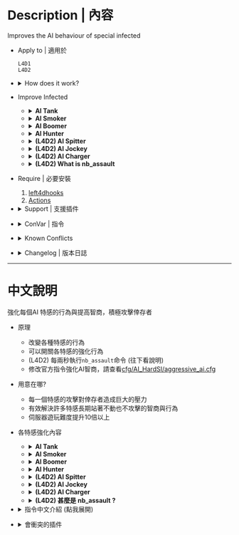 # Description | 內容
Improves the AI behaviour of special infected

* Apply to | 適用於
    ```
    L4D1
    L4D2
    ```

* <details><summary>How does it work?</summary>

    * Improves the AI behaviour of special infected, make each of them very aggresive
    * Make special infected behop jump as they can
    * Use official cvar to improve AI bots, please check[cfg/AI_HardSI/aggressive_ai.cfg](cfg/AI_HardSI/aggressive_ai.cfg)
	* (L4D2) Execute ```nb_assault``` every 2.0 seconds, read more details about this command below
</details>

* Improve Infected
    * <details><summary><b>AI Tank</b></summary>

        * Modify Official ConVar in ```cfg\AI_HardSI\aggressive_ai.cfg```
            ```php
            // AI Tank will not throw rock within this range (default: 250)
            sm_cvar tank_throw_allow_range 300
            ```

        * Plugin ConVar
            ```php
            // If 1, bhop facsimile on AI tanks
            ai_tank_bhop "1"

            // 1=AI tanks throw rock
            // 0=AI tanks won't throw rocks
            ai_tank_rock "1"

            // If 1, Prevents AI tanks from throwing underhand rocks (L4D2 only)
            // If 1, AI tank can quickly turn around if someone behind him after throws
            ai_tank_smart_throw "1"

            // If the tank has a target while throwing the rock, the rock would fly to the closest survivor if the target's aim on the horizontal axis is within this radius (-1=Off)
            ai_tank_aim_offset_sensitivity "22.5"
            ```
    </details>

    * <details><summary><b>AI Smoker</b></summary>

        * Modify Official ConVar in ```cfg\AI_HardSI\aggressive_ai.cfg```
            ```php
            // How much damage to the AI + Human Smoker makes him let go of his victim. (Default: 50)
            // Taking this much damage while pulling victim will make you die (No matter how much health left you have)
            tongue_break_from_damage_amount 250

            // Start to shoot his tongue after 0.1 seconds (Default: 1.5)
            smoker_tongue_delay 0.1
            ```
    </details>

    * <details><summary><b>AI Boomer</b></summary>

        * Modify Official ConVar in ```cfg\AI_HardSI\aggressive_ai.cfg```
            ```php
            // How long an out-of-range Boomer will tolerate being visible before fleeing (Default: 1.0)
            boomer_exposed_time_tolerance 1000.0

            // How long the Boomer waits before he vomits on his target on Normal difficulty (Default: 1.0)
            boomer_vomit_delay 0.1
            ```

        * Plugin ConVar
            ```php
            // If 1, enable bhop facsimile on AI boomers
            ai_boomer_bhop "1"
            ```
    </details>

    * <details><summary><b>AI Hunter</b></summary>

        * Won't leap away (Coop/Realism)
        * Modify Official ConVar in ```cfg\AI_HardSI\aggressive_ai.cfg```
            ```php
            // Range at which hunter prepares pounce	 (Default: 1000)
            hunter_pounce_ready_range 1000

            // Range at which hunter is committed to attack (Default: 75)
            hunter_committed_attack_range 10000

            // Range at which shooting a non-committed AI hunter will cause it to leap away (Coop/Realism, Default: 1000)
            // 0=Disable leap away ability, >0: Restore back Leap Away ability and wait in ambush mode again.
            hunter_leap_away_give_up_range 0

            // Maximum vertical angle hunters can pounce (Default: 45)
            hunter_pounce_max_loft_angle 0

            // AI + Human Hunter skeet damage (Default: 50)
            // Taking this much damage while pouncing will get you skeeted and die (No matter how much health left you have)
            z_pounce_damage_interrupt 150
            ```

        * Plugin ConVar
            ```php
            // At what distance to start pouncing fast
            ai_hunter_fast_pounce_proximity 1000

            // Vertical angle to which AI hunter pounces will be restricted
            ai_hunter_pounce_vertical_angle 7

            // Mean angle produced by Gaussian RNG
            ai_hunter_pounce_angle_mean 10

            // One standard deviation from mean as produced by Gaussian RNG
            ai_hunter_pounce_angle_std 20

            // Distance to nearest survivor at which hunter will consider pouncing straight
            ai_hunter_straight_pounce_proximity 200

            // If the hunter has a target, it will not straight pounce if the target's aim on the horizontal axis is within this radius
            ai_hunter_aim_offset_sensitivity 30

            // How far in front of himself infected bot will check for a wall. Use '-1' to disable feature
            ai_hunter_wall_detection_distance -1

            // If 1, Hunter do scratch animation when pouncing
            ai_hunter_pounce_dancing_enable "1"
            ```
    </details>

    * <details><summary><b>(L4D2) AI Spitter</b></summary>

        * Plugin ConVar
            ```php
            // If 1, enable bhop facsimile on AI spitters
            ai_spitter_bhop "1"
            ```
    </details>

    * <details><summary><b>(L4D2) AI Jockey</b></summary>

        * Modify Official ConVar in ```cfg\AI_HardSI\aggressive_ai.cfg```
            ```php
            // AI Jockeys will move to attack survivors within this range (Default: 200)
            z_jockey_leap_range 1000
            ```

        * Plugin ConVar
            ```php
            // How close a jockey will approach before it starts hopping
            ai_jockey_hop_activation_proximity 500
            ```
    </details>

    * <details><summary><b>(L4D2) AI Charger</b></summary>

        * Plugin ConVar
            ```php
            // If 1, enable bhop facsimile on AI chargers
            ai_charger_bhop "1"

            // How close a charger will approach before charging
            ai_charger_proximity 300

            // If the charger has a target, it will not straight pounce if the target's aim on the horizontal axis is within this radius
            ai_charger_aim_offset_sensitivity 22.5

            // Charger will charge if its health drops to this level
            ai_charger_health_threshold 300
            ```
    </details>

    * <details><summary><b>(L4D2) What is nb_assault</b></summary>

        * Tell all special infected bots to assault, attack survivors actively instead of not moving like idiots
        * This is official command from valve
        * Not affect AI Smoker
    </details>

* Require | 必要安裝
    1. [left4dhooks](https://forums.alliedmods.net/showthread.php?t=321696)
    2. [Actions](https://forums.alliedmods.net/showthread.php?t=336374)

* <details><summary>Support | 支援插件</summary>

    1. [l4dinfectedbots](/l4dinfectedbots): Spawns multi infected bots in any mode + allows playable special infected in coop/survival + unlock infected slots (10 VS 10 available)
        * 生成多特感控制插件
    2. [l4d_ssi_teleport_fix](https://github.com/fbef0102/Game-Private_Plugin/tree/main/L4D_插件/Special_Infected_特感/l4d_ssi_teleport_fix): Teleport AI Infected player to the teammate who is much nearer to survivors.
        * 傳送比較遠的AI特感到靠近倖存者的特感隊友附近
    3. [l4d2_smoker_toxic](https://github.com/fbef0102/Game-Private_Plugin/tree/main/L4D_插件/Smoker_舌頭/l4d2_smoker_toxic): Adds a lot of abilities and powers to the smoker
        * 增強Smoker，賦予多種超能力
    4. [l4d_Nauseating_boomer](https://github.com/fbef0102/Game-Private_Plugin/tree/main/L4D_插件/Boomer_Boomer/l4d_Nauseating_boomer): Allows for unique Boomer abilities
        * 增強Boomer，賦予多種超能力
    5. [l4d_hunter_destructive](https://github.com/fbef0102/Game-Private_Plugin/tree/main/L4D_插件/Hunter_Hunter/l4d_hunter_destructive): Allows for unique Hunter abilities
        * 增強Hunter，賦予多種超能力
    6. [L4D2_Spitter_Supergirl](https://github.com/fbef0102/Game-Private_Plugin/tree/main/L4D_插件/Spitter_Spitter/L4D2_Spitter_Supergirl): Adds a lot of abilities and powers to the Spitter
        * 增強Spitter，賦予多種超能力 
    7. [l4d2_Sinister_Jockey](https://github.com/fbef0102/Game-Private_Plugin/tree/main/L4D_插件/Jockey_Jockey/l4d2_Sinister_Jockey): Allows for unique Jockey abilities
        * 增強Jockey，賦予多種超能力
    8. [l4d2_charger_unstoppable](https://github.com/fbef0102/Game-Private_Plugin/tree/main/L4D_插件/Charger_Charger/l4d2_charger_unstoppable): Adds a lot of abilities and powers to the Charger
        * 增強Charger，賦予多種超能力
    9. [l4d_witch_psychotic](https://github.com/fbef0102/Game-Private_Plugin/tree/main/L4D_插件/Witch_女巫/l4d_witch_psychotic): Adds a lot of abilities to witch
        * 增強Witch，賦予多種超能力
</details>

* <details><summary>ConVar | 指令</summary>

    * cfg/sourcemod/AI_HardSI.cfg
        ```php
        // 0=Plugin off, 1=Plugin on.
        AI_HardSI_enable "1"

        // Frequency(sec) at which the 'nb_assault' command is fired to make SI attack
        ai_assault_reminder_interval "2"

        // File to execute for AI aggressive cvars (in cfg/AI_HardSI folder)
        // Execute file every map changed
        AI_HardSI_aggressive_cfg "aggressive_ai.cfg"

        // 0=Improves the Boomer behaviour off, 1=Improves the Boomer behaviour on.
        AI_HardSI_Boomer_enable "1"

        // 0=Improves the Charger behaviour off, 1=Improves the Charger behaviour on.
        AI_HardSI_Charger_enable "1"

        // 0=Improves the Hunter behaviour off, 1=Improves the Hunter behaviour on.
        AI_HardSI_Hunter_enable "1"

        // 0=Improves the Jockey behaviour off, 1=Improves the Jockey behaviour on.
        AI_HardSI_Jockey_enable "1"

        // 0=Improves the Smoker behaviour off, 1=Improves the Smoker behaviour on.
        AI_HardSI_Smoker_enable "1"

        // 0=Improves the Spitter behaviour off, 1=Improves the Spitter behaviour on.
        AI_HardSI_Spitter_enable "1"

        // 0=Improves the Tank behaviour off, 1=Improves the Tank behaviour on.
        AI_HardSI_Tank_enable "1"

        ... (see "Improve Infected" part)
        ```
</details>

* <details><summary>Known Conflicts</summary>
	
	If you don't use any of these plugins at all, no need to worry about conflicts.
	1. [smart_ai_rock](https://github.com/Target5150/MoYu_Server_Stupid_Plugins/tree/master/The%20Last%20Stand/smart_ai_rock): Fix sticking aim after throws for AI Tanks.
		* Duplicate function, remove
</details>

* <details><summary>Changelog | 版本日誌</summary>

    * v2.5 (2025-8-31)
        * Support L4D1

    * v2.4 (2025-6-18)
        * Rename some cvars
        * Prevents AI tanks from throwing underhand rocks
        * Fix sticking aim after throws for AI Tanks.
        * While throwing the rock, the rock would fly to the closest survivor

    * v2.3 (2025-5-5)
        * Optimize Code
        * Charger, Jockey, Spitter, Boomer will scratch while doing bhop

    * v2.2 (2025-1-15)
        * Fixed ai tank rock won't throw rocks

    * v2.1 (2025-1-2)
        * Improve code

    * v2.0 (2024-9-9)
        * Add cfg to execute AI aggressive cvars

    * v1.9 (2024-9-4)
        * Fixed AI Smoker not moving after tongue breaks
        * Require Actions

    * v1.8 (2024-4-4)
        * Improve hunter, boomer and charger behavior

    * v1.7 (2024-1-28)
        * Update Cvars

    * v1.6 (2023-6-4)
        * Enable or Disable Each special infected behaviour

    * v1.5 (2023-5-4)
        * Use server console to execute command "nb_assault"

    * v1.4
        * Remake code
        * Replace left4downtown with left4dhooks
        * Compatibility support for SourceMod 1.11. Fixed various warnings.
    </details>

- - - -
# 中文說明
強化每個AI 特感的行為與提高智商，積極攻擊倖存者

* 原理
    * 改變各種特感的行為
    * 可以開關各特感的強化行為
    * (L4D2) 每兩秒執行```nb_assault```命令 (往下看說明)
    * 修改官方指令強化AI智商，請查看[cfg/AI_HardSI/aggressive_ai.cfg](cfg/AI_HardSI/aggressive_ai.cfg)

* 用意在哪?
    * 每一個特感的攻擊對倖存者造成巨大的壓力
    * 有效解決許多特感長期站著不動也不攻擊的智商與行為
    * 伺服器遊玩難度提升10倍以上

* 各特感強化內容
    * <details><summary><b>AI Tank</b></summary>

        * 更動的官方指令，請查看```cfg\AI_HardSI\aggressive_ai.cfg```
            ```php
            // AI Tank 在距離倖存者此範圍內不會丟石頭 (預設: 250)
            sm_cvar tank_throw_allow_range 300
            ```

        * 插件自帶的指令
            ```php
            // 為1時，AI Tank會連跳
            ai_tank_bhop "1"

            // 1=AI tanks會丟石頭
            // 0=AI tanks不丟石頭
            ai_tank_rock "1"

            // (L4D2) 為1時，AI Tank不會丟"低手投擲"石頭 (因為瞄準率0%)
            // 為1時，AI Tank丟完石頭之後馬上轉身打背後的倖存者
            ai_tank_smart_throw "1"

            // 當Tank正在丟石頭時，如果目標不在此數值的視野角度範圍內，將石頭轉向至距離最近的倖存者 (-1=關閉這項功能)
            // 請填0~180, 視野角度
            ai_tank_aim_offset_sensitivity "22.5"
            ```
    </details>

    * <details><summary><b>AI Smoker</b></summary>

        * 更動的官方指令，請查看```cfg\AI_HardSI\aggressive_ai.cfg```
            ```php
            // AI + 真人 Smoker的舌頭拉走倖存者的期間，被攻擊超過此數值會立刻死亡 (無論剩餘多少血量都一樣，別問我為捨，此遊戲設計的, 預設: 50)
            tongue_break_from_damage_amount 250

            // 當倖存者靠近範圍內的0.1秒後立刻吐舌頭 (預設: 1.5)
            smoker_tongue_delay 0.1
            ```
    </details>

    * <details><summary><b>AI Boomer</b></summary>

        * 更動的官方指令，請查看```cfg\AI_HardSI\aggressive_ai.cfg```
            ```php
            // 被人類看見的1000秒之後才會逃跑 (預設: 1.0)
            boomer_exposed_time_tolerance 1000.0

            // 當倖存者靠近範圍內的0.1秒後立刻嘔吐 (預設: 1.0)
            boomer_vomit_delay 0.1
            ```

        * 插件自帶的指令
            ```php
            // 為1時，AI Boomer會連跳
            ai_boomer_bhop "1"
            ```
    </details>

    * <details><summary><b>AI Hunter</b></summary>

        * 被攻擊的時候不會自動逃跑跳走 (只會出現在戰役/寫實模式)
        * 更動的官方指令，請查看```cfg\AI_HardSI\aggressive_ai.cfg```
            ```php
            // 此數值的範圍內才會蹲下準備撲人 (預設: 1000)
            hunter_pounce_ready_range 1000

            // 此數值的範圍內才會開始撲人 (預設: 75)
            hunter_committed_attack_range 10000

            // 此數值的範圍內還沒攻擊的AI Hunter被人類傷害時會逃跑跳走 (只會出現在戰役/寫實模式，預設: 1000)
            // 0=關閉逃跑跳走能力, >0: 回復逃跑跳走能力並且等待玩家過來
            hunter_leap_away_give_up_range 0

            // AI Hunter跳躍的最大傾角 (避免飛過頭或飛太高，預設: 45)
            hunter_pounce_max_loft_angle 0

            // AI + 真人 Hunter 在飛撲途中受傷超過此數值會立刻死亡 (無論你剩餘多少血量都一樣，別問我為捨，此遊戲設計的，預設: 50)
            z_pounce_damage_interrupt 150
            ```

        * 插件自帶的指令
            ```php
            // 強迫AI Hunter在1000公尺範圍內蹲下準備撲人
            ai_hunter_fast_pounce_proximity 1000

            // 強迫AI Hunter跳躍的最大傾角 (避免飛過頭或飛太高)
            ai_hunter_pounce_vertical_angle 7

            // 強制左右飛撲靠近目標，不要垂直飛向目標
            ai_hunter_pounce_angle_mean 10
            ai_hunter_pounce_angle_std 20

            // 離目標200公尺範圍內考慮直接垂直飛向目標
            ai_hunter_straight_pounce_proximity 200

            // 目標倖存者的準心如果在瞄自身AI Hunter的身體低於30度視野範圍內則強制飛撲
            ai_hunter_aim_offset_sensitivity 30

            // 前面有牆壁的範圍內則飛撲的角度會變高，嘗試越過障礙物 (-1: 無限範圍)
            ai_hunter_wall_detection_distance -1

            // 為1時，Hunter邊飛撲邊嘗試做出抓傷動作
            ai_hunter_pounce_dancing_enable "1"
            ```
    </details>

    * <details><summary><b>(L4D2) AI Spitter</b></summary>

        * 插件自帶的指令
            ```php
            // 為1時，AI Spitter會連跳
            ai_spitter_bhop "1"
            ```
    </details>

    * <details><summary><b>(L4D2) AI Jockey</b></summary>

        * 更動的官方指令，請查看```cfg\AI_HardSI\aggressive_ai.cfg```
            ```php
            // 1000公尺範圍內才會跳躍攻擊倖存者 (預設: 200)
            z_jockey_leap_range 1000
            ```

        * 插件自帶的指令
            ```php
            // 強迫AI Jockey在500公尺範圍內開始連跳
            ai_jockey_hop_activation_proximity 500
            ```
    </details>

    * <details><summary><b>(L4D2) AI Charger</b></summary>

        * 插件自帶的指令
            ```php
            // 為1時，AI Charger會連跳
            ai_charger_bhop "1"

            // 強迫AI Charger在300公尺範圍內開始衝刺
            ai_charger_proximity 300

            // 目標倖存者的準心如果在瞄自身AI Charger的身體低於20度視野範圍內則強制衝刺
            ai_charger_aim_offset_sensitivity 22.5

            // 當Charger低於300血量時，強迫AI Charger開始衝刺
            ai_charger_health_threshold 300
            ```
    </details>

    * <details><summary><b>(L4D2) 甚麼是 nb_assault ?</b></summary>

        * 強迫所有特感Bots主動往前攻擊倖存者而非像智障一樣待在原地等倖存者過來
        * 這是官方的指令
        * 不影響AI Smoker的行為
    </details>

* <details><summary>指令中文介紹 (點我展開)</summary>

    * cfg/sourcemod/AI_HardSI.cfg
        ```php
        // 0=關閉插件, 1=啟動插件
        AI_HardSI_enable "1"

        // 每兩秒執行 nb_assault 命令，強迫所有特感Bots主動往前攻擊倖存者
        ai_assault_reminder_interval "2"

        // 修改官方指令強化AI智商的文件 (位於 cfg/AI_HardSI 資料夾)
        // 每次換圖都會執行一次
        AI_HardSI_aggressive_cfg "aggressive_ai.cfg"

        // 0=不強化AI Boomer, 1=強化AI Boomer
        AI_HardSI_Boomer_enable "1"

        // 0=不強化AI Charger, 1=強化AI Charger
        AI_HardSI_Charger_enable "1"

        // 0=不強化AI Hunter, 1=強化AI Hunter
        AI_HardSI_Hunter_enable "1"

        // 0=不強化AI Jockey, 1=強化AI Jockey
        AI_HardSI_Jockey_enable "1"

        // 0=不強化AI Smoker, 1=強化AI Smoker
        AI_HardSI_Smoker_enable "1"

        // 0=不強化AI Spitter, 1=強化AI Spitter
        AI_HardSI_Spitter_enable "1"

        // 0=不強化AI Tank, 1=強化AI Tank
        AI_HardSI_Tank_enable "1"

        // 以下指令說明請查看"各特感強化內容"
        ....
        ```
</details> 

* <details><summary>會衝突的插件</summary>
	
	如果沒安裝以下插件就不需要擔心衝突
	1. [smart_ai_rock](https://github.com/Target5150/MoYu_Server_Stupid_Plugins/tree/master/The%20Last%20Stand/smart_ai_rock): AI Tank不會丟underhand rocks動作且丟完石頭後會立馬轉頭攻擊背後的倖存者
		* 功能重複, 可移除
</details>